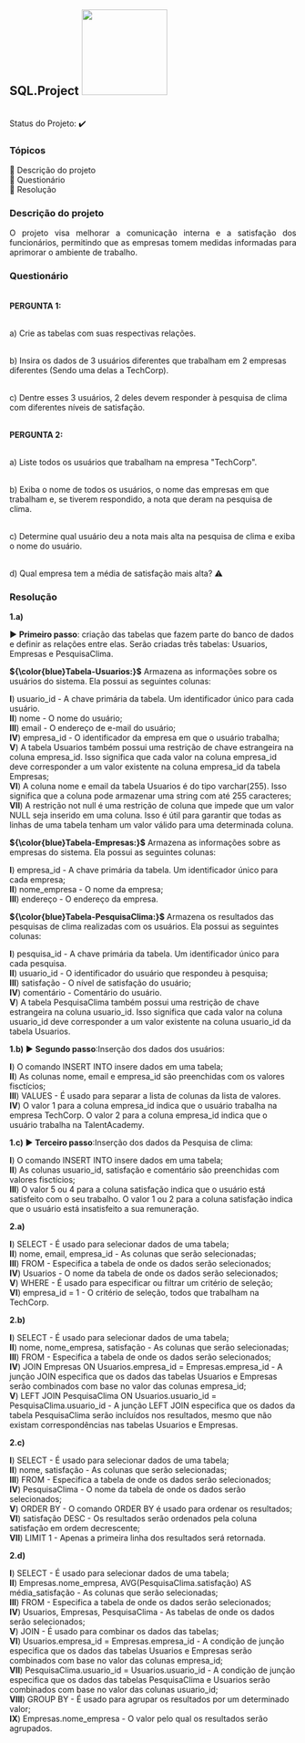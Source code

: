 ## SQL.Project <img src="https://github.com/brunacpg/SQL.Project/assets/103262900/6782d6b2-57b6-473c-9b32-84e9fe07a7be" width="150" height="150">

<br> Status do Projeto: :heavy_check_mark: 

### Tópicos 

:small_blue_diamond: Descrição do projeto
<br>:small_blue_diamond: Questionário
<br>:small_blue_diamond: Resolução

### Descrição do projeto 

<p align="justify">
O projeto visa melhorar a comunicação interna e a satisfação dos funcionários, permitindo que as empresas tomem medidas informadas para aprimorar o ambiente de trabalho.


### Questionário
<br> **PERGUNTA 1:**  

<br> a) Crie as tabelas com suas respectivas relações.

<br> b) Insira os dados de 3 usuários diferentes que trabalham em 2 empresas diferentes (Sendo uma delas a TechCorp).

<br> c) Dentre esses 3 usuários, 2 deles devem responder à pesquisa de clima com diferentes níveis de satisfação.

<br> **PERGUNTA 2:**  

<br> a) Liste todos os usuários que trabalham na empresa "TechCorp".

<br> b) Exiba o nome de todos os usuários, o nome das empresas em que trabalham e, se tiverem respondido, a nota que deram na pesquisa de clima.

<br> c) Determine qual usuário deu a nota mais alta na pesquisa de clima e exiba o nome do usuário.

<br> d) Qual empresa tem a média de satisfação mais alta? :warning:

### Resolução

**1.a)**

:arrow_forward: **Primeiro passo**: criação das tabelas que fazem parte do banco de dados e definir as relações entre elas. Serão criadas três tabelas: Usuarios, Empresas e PesquisaClima.

**${\color{blue}Tabela-Usuarios:}$** Armazena as informações sobre os usuários do sistema. Ela possui as seguintes colunas:

 **I**) usuario_id - A chave primária da tabela. Um identificador único para cada usuário.
<br> **II**) nome - O nome do usuário;
<br> **III**) email - O endereço de e-mail do usuário;
<br> **IV**) empresa_id - O identificador da empresa em que o usuário trabalha;
<br> **V**) A tabela Usuarios também possui uma restrição de chave estrangeira na coluna empresa_id. Isso significa que cada valor na coluna empresa_id deve corresponder a um valor existente na coluna empresa_id da tabela Empresas;
<br> **VI**) A coluna nome e email da tabela Usuarios é do tipo varchar(255). Isso significa que a coluna pode armazenar uma string com até 255 caracteres;
<br> **VII**) A restrição not null é uma restrição de coluna que impede que um valor NULL seja inserido em uma coluna. Isso é útil para garantir que todas as linhas de uma tabela tenham um valor válido para uma determinada coluna.

**${\color{blue}Tabela-Empresas:}$** Armazena as informações sobre as empresas do sistema. Ela possui as seguintes colunas:

 **I**) empresa_id - A chave primária da tabela. Um identificador único para cada empresa;
 <br> **II**) nome_empresa - O nome da empresa;
 <br> **III**) endereço - O endereço da empresa.
 
**${\color{blue}Tabela-PesquisaClima:}$** Armazena os resultados das pesquisas de clima realizadas com os usuários. Ela possui as seguintes colunas:

**I**) pesquisa_id - A chave primária da tabela. Um identificador único para cada pesquisa.
<br> **II**) usuario_id - O identificador do usuário que respondeu à pesquisa;
<br> **III**) satisfação - O nível de satisfação do usuário;
<br> **IV**) comentário - Comentário do usuário.
<br> **V**) A tabela PesquisaClima também possui uma restrição de chave estrangeira na coluna usuario_id. Isso significa que cada valor na coluna usuario_id deve corresponder a um valor existente na coluna usuario_id da tabela Usuarios.


**1.b)** :arrow_forward: **Segundo passo**:Inserção dos dados dos usuários:

 **I**) O comando INSERT INTO insere dados em uma tabela;
 <br> **II**) As colunas nome, email e empresa_id são preenchidas com os valores fisctícios;
  <br> **III**) VALUES - É usado para separar a lista de colunas da lista de valores.
<br> **IV**) O valor 1 para a coluna empresa_id indica que o usuário trabalha na empresa TechCorp. O valor 2 para a coluna empresa_id indica que o usuário trabalha na TalentAcademy.

**1.c)** :arrow_forward: **Terceiro passo**:Inserção dos dados da Pesquisa de clima:

 **I**) O comando INSERT INTO insere dados em uma tabela;
  <br> **II**) As colunas usuario_id, satisfação e comentário são preenchidas com valores fisctícios;
 <br> **III**) O valor 5 ou 4 para a coluna satisfação indica que o usuário está satisfeito com o seu trabalho. O valor 1 ou 2 para a coluna satisfação indica que o usuário está insatisfeito a sua remuneração.


  
**2.a)**

**I**) SELECT - É usado para selecionar dados de uma tabela;
<br> **II**) nome, email, empresa_id - As colunas que serão selecionadas;
<br> **III**) FROM - Especifica a tabela de onde os dados serão selecionados;
<br> **IV**) Usuarios - O nome da tabela de onde os dados serão selecionados;
<br> **V**) WHERE - É usado para especificar ou filtrar um critério de seleção;
<br> **VI**) empresa_id = 1 - O critério de seleção, todos que trabalham na TechCorp.

**2.b)**

**I**) SELECT - É usado para selecionar dados de uma tabela;
<br> **II**) nome, nome_empresa, satisfação - As colunas que serão selecionadas;
<br> **III**) FROM - Especifica a tabela de onde os dados serão selecionados;
<br> **IV**) JOIN Empresas ON Usuarios.empresa_id = Empresas.empresa_id - A junção JOIN especifica que os dados das tabelas Usuarios e Empresas serão combinados com base no valor das colunas empresa_id;
<br> **V**) LEFT JOIN PesquisaClima ON Usuarios.usuario_id = PesquisaClima.usuario_id - A junção LEFT JOIN especifica que os dados da tabela PesquisaClima serão incluídos nos resultados, mesmo que não existam correspondências nas tabelas Usuarios e Empresas.


**2.c)**

**I**) SELECT - É usado para selecionar dados de uma tabela;
<br> **II**) nome, satisfação - As colunas que serão selecionadas;
<br> **III**) FROM - Especifica a tabela de onde os dados serão selecionados;
<br> **IV**) PesquisaClima - O nome da tabela de onde os dados serão selecionados;
<br> **V**) ORDER BY - O comando ORDER BY é usado para ordenar os resultados;
<br> **VI**) satisfação DESC - Os resultados serão ordenados pela coluna satisfação em ordem decrescente;
<br> **VII**) LIMIT 1 - Apenas a primeira linha dos resultados será retornada.


**2.d)**

**I**) SELECT - É usado para selecionar dados de uma tabela;
<br> **II**) Empresas.nome_empresa, AVG(PesquisaClima.satisfação) AS média_satisfação - As colunas que serão selecionadas;
<br> **III**) FROM - Especifica a tabela de onde os dados serão selecionados;
<br> **IV**) Usuarios, Empresas, PesquisaClima - As tabelas de onde os dados serão selecionados; 
<br> **V**) JOIN - É usado para combinar os dados das tabelas;
<br> **VI**) Usuarios.empresa_id = Empresas.empresa_id - A condição de junção especifica que os dados das tabelas Usuarios e Empresas serão combinados com base no valor das colunas empresa_id;
<br> **VII**) PesquisaClima.usuario_id = Usuarios.usuario_id - A condição de junção especifica que os dados das tabelas PesquisaClima e Usuarios serão combinados com base no valor das colunas usuario_id;
<br> **VIII**) GROUP BY - É usado para agrupar os resultados por um determinado valor;
<br> **IX**) Empresas.nome_empresa - O valor pelo qual os resultados serão agrupados.
